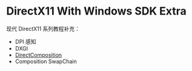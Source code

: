 # DirectX11 With Windows SDK Extra

现代 DirectX11 系列教程补充：
* DPI 感知
* DXGI
* [DirectComposition](DirectComposition/README.md)
* Composition SwapChain
